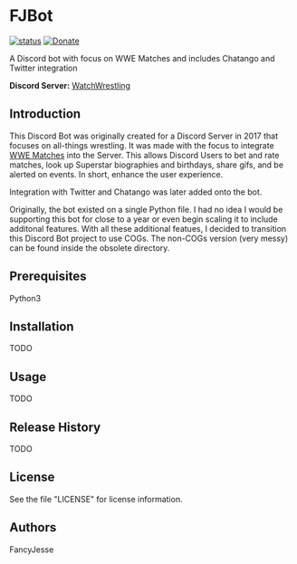 FJBot
========================================================================
[![status](https://img.shields.io/badge/Project%20Status-work--in--progress-green.svg)](#)
[![Donate](https://img.shields.io/badge/Donate-PayPal-green.svg)](https://www.paypal.com/cgi-bin/webscr?cmd=_donations&business=jesus_andrade45%40yahoo%2ecom&lc=US&item_name=GitHub%20Projects&currency_code=USD&bn=PP%2dDonationsBF%3abtn_donateCC_LG%2egif%3aNonHosted)

A Discord bot with focus on WWE Matches and includes Chatango and Twitter integration

**Discord Server:** [WatchWrestling](https://discord.gg/Q9mX5hQ)


Introduction
------------------------------------------------------------------------
This Discord Bot was originally created for a Discord Server in 2017 that focuses on all-things wrestling. It was made with the focus to integrate [WWE Matches](https://fancyjesse.com/projects/wwe) into the Server. This allows Discord Users to bet and rate matches, look up Superstar biographies and birthdays, share gifs, and be alerted on events. In short, enhance the user experience. 

Integration with Twitter and Chatango was later added onto the bot. 

Originally, the bot existed on a single Python file. I had no idea I would be supporting this bot for close to a year or even begin scaling it to include additonal features. With all these additional featues, I decided to transition this Discord Bot project to use COGs. The non-COGs version (very messy) can be found inside the obsolete directory.

Prerequisites
------------------------------------------------------------------------
Python3


Installation
------------------------------------------------------------------------
TODO


Usage
------------------------------------------------------------------------
TODO


Release History
------------------------------------------------------------------------
TODO


License
------------------------------------------------------------------------
See the file "LICENSE" for license information.


Authors
------------------------------------------------------------------------
FancyJesse
